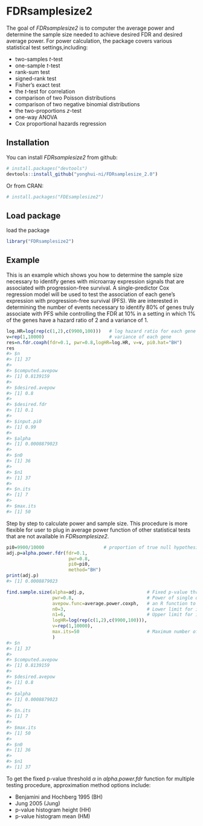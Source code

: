 
<!-- README.md is generated from README.Rmd. Please edit that file -->

# FDRsamplesize2

<!-- badges: start -->
<!-- badges: end -->

The goal of *FDRsamplesize2* is to computer the average power and
determine the sample size needed to achieve desired FDR and desired
average power. For power calculation, the package covers various
statistical test settings,including:

- two-samples $t$-test
- one-sample $t$-test
- rank-sum test
- signed-rank test
- Fisher’s exact test
- the $t$-test for correlation
- comparison of two Poisson distributions
- comparison of two negative binomial distributions
- the two-proportions $z$-test
- one-way ANOVA
- Cox proportional hazards regression

## Installation

You can install *FDRsamplesize2* from github:

``` r
# install.packages("devtools")
devtools::install_github("yonghui-ni/FDRsamplesize_2.0")
```

Or from CRAN:

``` r
# install.packages("FDEsamplesize2")
```

## Load package

load the package

``` r
library("FDRsamplesize2")
```

## Example

This is an example which shows you how to determine the sample size
necessary to identify genes with microarray expression signals that are
associated with progression-free survival. A single-predictor Cox
regression model will be used to test the association of each gene’s
expression with progression-free survival (PFS). We are interested in
determining the number of events necessary to identify 80% of genes
truly associate with PFS while controlling the FDR at 10% in a setting
in which 1% of the genes have a hazard ratio of 2 and a variance of 1.

``` r
log.HR=log(rep(c(1,2),c(9900,100)))   # log hazard ratio for each gene
v=rep(1,10000)                        # variance of each gene
res=n.fdr.coxph(fdr=0.1, pwr=0.8,logHR=log.HR, v=v, pi0.hat="BH")
res
#> $n
#> [1] 37
#> 
#> $computed.avepow
#> [1] 0.8139159
#> 
#> $desired.avepow
#> [1] 0.8
#> 
#> $desired.fdr
#> [1] 0.1
#> 
#> $input.pi0
#> [1] 0.99
#> 
#> $alpha
#> [1] 0.0008879023
#> 
#> $n0
#> [1] 36
#> 
#> $n1
#> [1] 37
#> 
#> $n.its
#> [1] 7
#> 
#> $max.its
#> [1] 50
```

Step by step to calculate power and sample size. This procedure is more
flexible for user to plug in average power function of other statistical
tests that are not available in *FDRsamplesize2*.

``` r
pi0=9900/10000                      # proportion of true null hypothesis
adj.p=alpha.power.fdr(fdr=0.1,
                       pwr=0.8,
                       pi0=pi0,
                       method="BH")
print(adj.p)
#> [1] 0.0008879023

find.sample.size(alpha=adj.p,                       # Fixed p-value threshold     
                 pwr=0.8,                           # Power of single α-level test
                 avepow.func=average.power.coxph,   # an R function to compute average power  
                 n0=3,                              # Lower limit for initial sample size range
                 n1=6,                              # Upper limit for initial sample size range
                 logHR=log(rep(c(1,2),c(9900,100))),
                 v=rep(1,10000), 
                 max.its=50                         # Maximum number of iterations, default is 50
                 )
#> $n
#> [1] 37
#> 
#> $computed.avepow
#> [1] 0.8139159
#> 
#> $desired.avepow
#> [1] 0.8
#> 
#> $alpha
#> [1] 0.0008879023
#> 
#> $n.its
#> [1] 7
#> 
#> $max.its
#> [1] 50
#> 
#> $n0
#> [1] 36
#> 
#> $n1
#> [1] 37
```

To get the fixed p-value threshold $\alpha$ in *alpha.power.fdr*
function for multiple testing procedure, approximation method options
include:

- Benjamini and Hochberg 1995 (BH)
- Jung 2005 (Jung)
- p-value histogram height (HH)
- p-value histogram mean (HM)
